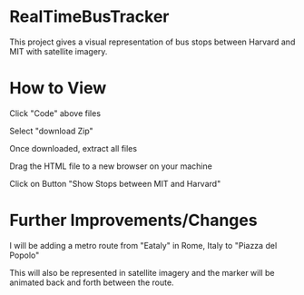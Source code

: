 # RealTimeBusTracker
This project gives a visual representation of bus stops between Harvard and MIT with satellite imagery.
# How to View
Click "Code" above files

Select "download Zip"

Once downloaded, extract all files

Drag the HTML file to a new browser on your machine

Click on Button "Show Stops between MIT and Harvard"

# Further Improvements/Changes
I will be adding a metro route from "Eataly" in Rome, Italy to "Piazza del Popolo"

This will also be represented in satellite imagery and the marker will be animated back and forth between the route.



